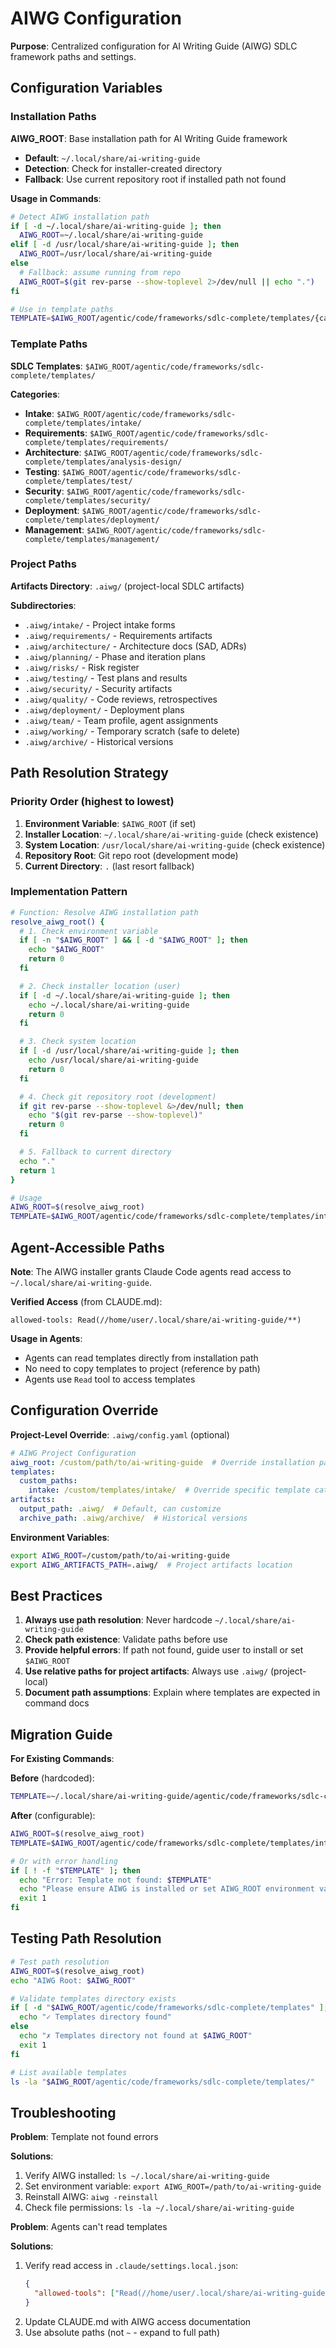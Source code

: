 # AIWG Configuration

**Purpose**: Centralized configuration for AI Writing Guide (AIWG) SDLC framework paths and settings.

## Configuration Variables

### Installation Paths

**AIWG_ROOT**: Base installation path for AI Writing Guide framework
- **Default**: `~/.local/share/ai-writing-guide`
- **Detection**: Check for installer-created directory
- **Fallback**: Use current repository root if installed path not found

**Usage in Commands**:
```bash
# Detect AIWG installation path
if [ -d ~/.local/share/ai-writing-guide ]; then
  AIWG_ROOT=~/.local/share/ai-writing-guide
elif [ -d /usr/local/share/ai-writing-guide ]; then
  AIWG_ROOT=/usr/local/share/ai-writing-guide
else
  # Fallback: assume running from repo
  AIWG_ROOT=$(git rev-parse --show-toplevel 2>/dev/null || echo ".")
fi

# Use in template paths
TEMPLATE=$AIWG_ROOT/agentic/code/frameworks/sdlc-complete/templates/{category}/{template-name}.md
```

### Template Paths

**SDLC Templates**: `$AIWG_ROOT/agentic/code/frameworks/sdlc-complete/templates/`

**Categories**:
- **Intake**: `$AIWG_ROOT/agentic/code/frameworks/sdlc-complete/templates/intake/`
- **Requirements**: `$AIWG_ROOT/agentic/code/frameworks/sdlc-complete/templates/requirements/`
- **Architecture**: `$AIWG_ROOT/agentic/code/frameworks/sdlc-complete/templates/analysis-design/`
- **Testing**: `$AIWG_ROOT/agentic/code/frameworks/sdlc-complete/templates/test/`
- **Security**: `$AIWG_ROOT/agentic/code/frameworks/sdlc-complete/templates/security/`
- **Deployment**: `$AIWG_ROOT/agentic/code/frameworks/sdlc-complete/templates/deployment/`
- **Management**: `$AIWG_ROOT/agentic/code/frameworks/sdlc-complete/templates/management/`

### Project Paths

**Artifacts Directory**: `.aiwg/` (project-local SDLC artifacts)

**Subdirectories**:
- `.aiwg/intake/` - Project intake forms
- `.aiwg/requirements/` - Requirements artifacts
- `.aiwg/architecture/` - Architecture docs (SAD, ADRs)
- `.aiwg/planning/` - Phase and iteration plans
- `.aiwg/risks/` - Risk register
- `.aiwg/testing/` - Test plans and results
- `.aiwg/security/` - Security artifacts
- `.aiwg/quality/` - Code reviews, retrospectives
- `.aiwg/deployment/` - Deployment plans
- `.aiwg/team/` - Team profile, agent assignments
- `.aiwg/working/` - Temporary scratch (safe to delete)
- `.aiwg/archive/` - Historical versions

## Path Resolution Strategy

### Priority Order (highest to lowest)

1. **Environment Variable**: `$AIWG_ROOT` (if set)
2. **Installer Location**: `~/.local/share/ai-writing-guide` (check existence)
3. **System Location**: `/usr/local/share/ai-writing-guide` (check existence)
4. **Repository Root**: Git repo root (development mode)
5. **Current Directory**: `.` (last resort fallback)

### Implementation Pattern

```bash
# Function: Resolve AIWG installation path
resolve_aiwg_root() {
  # 1. Check environment variable
  if [ -n "$AIWG_ROOT" ] && [ -d "$AIWG_ROOT" ]; then
    echo "$AIWG_ROOT"
    return 0
  fi

  # 2. Check installer location (user)
  if [ -d ~/.local/share/ai-writing-guide ]; then
    echo ~/.local/share/ai-writing-guide
    return 0
  fi

  # 3. Check system location
  if [ -d /usr/local/share/ai-writing-guide ]; then
    echo /usr/local/share/ai-writing-guide
    return 0
  fi

  # 4. Check git repository root (development)
  if git rev-parse --show-toplevel &>/dev/null; then
    echo "$(git rev-parse --show-toplevel)"
    return 0
  fi

  # 5. Fallback to current directory
  echo "."
  return 1
}

# Usage
AIWG_ROOT=$(resolve_aiwg_root)
TEMPLATE=$AIWG_ROOT/agentic/code/frameworks/sdlc-complete/templates/intake/project-intake-template.md
```

## Agent-Accessible Paths

**Note**: The AIWG installer grants Claude Code agents read access to `~/.local/share/ai-writing-guide`.

**Verified Access** (from CLAUDE.md):
```
allowed-tools: Read(//home/user/.local/share/ai-writing-guide/**)
```

**Usage in Agents**:
- Agents can read templates directly from installation path
- No need to copy templates to project (reference by path)
- Agents use `Read` tool to access templates

## Configuration Override

**Project-Level Override**: `.aiwg/config.yaml` (optional)

```yaml
# AIWG Project Configuration
aiwg_root: /custom/path/to/ai-writing-guide  # Override installation path
templates:
  custom_paths:
    intake: /custom/templates/intake/  # Override specific template category
artifacts:
  output_path: .aiwg/  # Default, can customize
  archive_path: .aiwg/archive/  # Historical versions
```

**Environment Variables**:
```bash
export AIWG_ROOT=/custom/path/to/ai-writing-guide
export AIWG_ARTIFACTS_PATH=.aiwg/  # Project artifacts location
```

## Best Practices

1. **Always use path resolution**: Never hardcode `~/.local/share/ai-writing-guide`
2. **Check path existence**: Validate paths before use
3. **Provide helpful errors**: If path not found, guide user to install or set `$AIWG_ROOT`
4. **Use relative paths for project artifacts**: Always use `.aiwg/` (project-local)
5. **Document path assumptions**: Explain where templates are expected in command docs

## Migration Guide

**For Existing Commands**:

**Before** (hardcoded):
```bash
TEMPLATE=~/.local/share/ai-writing-guide/agentic/code/frameworks/sdlc-complete/templates/intake/project-intake-template.md
```

**After** (configurable):
```bash
AIWG_ROOT=$(resolve_aiwg_root)
TEMPLATE=$AIWG_ROOT/agentic/code/frameworks/sdlc-complete/templates/intake/project-intake-template.md

# Or with error handling
if [ ! -f "$TEMPLATE" ]; then
  echo "Error: Template not found: $TEMPLATE"
  echo "Please ensure AIWG is installed or set AIWG_ROOT environment variable"
  exit 1
fi
```

## Testing Path Resolution

```bash
# Test path resolution
AIWG_ROOT=$(resolve_aiwg_root)
echo "AIWG Root: $AIWG_ROOT"

# Validate templates directory exists
if [ -d "$AIWG_ROOT/agentic/code/frameworks/sdlc-complete/templates" ]; then
  echo "✓ Templates directory found"
else
  echo "✗ Templates directory not found at $AIWG_ROOT"
  exit 1
fi

# List available templates
ls -la "$AIWG_ROOT/agentic/code/frameworks/sdlc-complete/templates/"
```

## Troubleshooting

**Problem**: Template not found errors

**Solutions**:
1. Verify AIWG installed: `ls ~/.local/share/ai-writing-guide`
2. Set environment variable: `export AIWG_ROOT=/path/to/ai-writing-guide`
3. Reinstall AIWG: `aiwg -reinstall`
4. Check file permissions: `ls -la ~/.local/share/ai-writing-guide`

**Problem**: Agents can't read templates

**Solutions**:
1. Verify read access in `.claude/settings.local.json`:
   ```json
   {
     "allowed-tools": ["Read(//home/user/.local/share/ai-writing-guide/**)"]
   }
   ```
2. Update CLAUDE.md with AIWG access documentation
3. Use absolute paths (not `~` - expand to full path)
